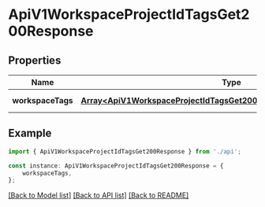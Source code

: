 # ApiV1WorkspaceProjectIdTagsGet200Response


## Properties

Name | Type | Description | Notes
------------ | ------------- | ------------- | -------------
**workspaceTags** | [**Array&lt;ApiV1WorkspaceProjectIdTagsGet200ResponseWorkspaceTagsInner&gt;**](ApiV1WorkspaceProjectIdTagsGet200ResponseWorkspaceTagsInner.md) |  | [default to undefined]

## Example

```typescript
import { ApiV1WorkspaceProjectIdTagsGet200Response } from './api';

const instance: ApiV1WorkspaceProjectIdTagsGet200Response = {
    workspaceTags,
};
```

[[Back to Model list]](../README.md#documentation-for-models) [[Back to API list]](../README.md#documentation-for-api-endpoints) [[Back to README]](../README.md)
